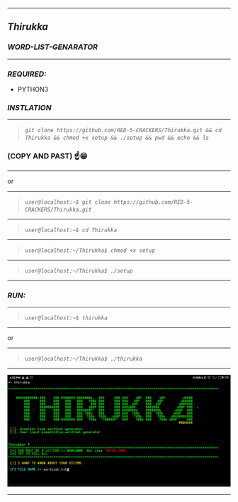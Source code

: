 ***
## _Thirukka_

### _WORD-LIST-GENARATOR_
***
### _REQUIRED:_
* PYTHON3

### _INSTLATION_
***
> _```git clone https://github.com/RED-5-CRACKERS/Thirukka.git && cd Thirukka && chmod +x setup && ./setup && pwd && echo && ls ```_
 ###  (COPY AND PAST) ☝️😁
***
or
***
> _```user@localhost:~$ git clone https://github.com/RED-5-CRACKERS/Thirukka.git```_
***
> _```user@localhost:~$ cd Thirukka```_
***
> _```user@localhost:~/Thirukka$ chmod +x setup```_
***
> _```user@localhost:~/Thirukka$ ./setup```_
***

### _RUN:_
***
> _```user@localhost:~$ thirukka ```_
***
or
***
> _```user@localhost:~/Thirukka$ ./thirukka ```_
***
<img src=".thirukka.jpg" />

***
